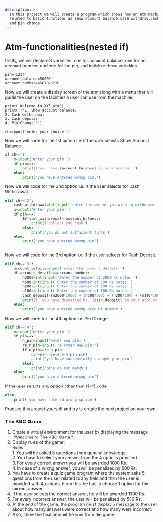 ```yaml
---
description: >-
  In this project we will create a program which shows how an atm machine works
  related to basic functions as show account balance,cash withdraw,cash deposit
  and pin change.
---
```


# Atm-functionalities(nested if)

firstly, we will declare 3 variables. one for account balance, one for an account number, and one for the pin, and initialize those variables

```
pin='1234'
account_balance=50000
account_number=4567893210
```

Now we will create a display screen of the atm along with a menu that will guide the user on the facilities a user can use from the machine.

```
print('Welcome to XYZ atm')
print('''1. Show account balance.
2. Cash withdrawal
3. Cash deposit
4. Pin Change''')

ch=input('enter your choice:')
```

Now we will code for the 1st option i.e. if the user selects Show Account Balance

```python
if ch=='1':
    x=input('enter your pin:')
    if pin==x:
        print(f'you have {account_balance} in your account.')
    else:
        print('you have entered wrong pin.')
```

Now we will code for the 2nd option i.e. if the user selects for Cash Withdrawal.

```python
elif ch=='2':
    cash_withdrawal=int(input('enter the amount you wish to withdraw:'))
    x=input('enter your pin:')
    if pin==x:
        if cash_withdrawal<=account_balance:
            print(f'collect you cash')
        else:
            print('you do not sufficient funds')
    else:
        print('you have entered wrong pin')
        
```

Now we will code for the 3rd option i.e. if the user selects for Cash Deposit.

```python
elif ch=='3':
    account_details=input('enter the account details:')
    if account_details==account_number:
        n2000=int(input('Enter the number of 2000 Rs notes:')
        n500=int(input('Enter the number of 500 Rs notes:')
        n200=int(input('Enter the number of 200 Rs notes:')
        n100=int(input('Enter the number of 100 Rs notes:')
        cash_deposit=(n2000*2000) + (n500*500) + (n200*200) + (n100*100)
        print(f' you have deposited Rs. {cash_deposit} in your account')
    else:
        print('you have entered wrong account number')
```

Now we will code for the 4th option i.e. Pin Change.

```python
elif ch=='4':
    x=input('enter your pin:')
    if pin==x:
        n_pin=input('enter new pin:')
        re_n_pin=input('re enter new pin:') 
        if n_pin==re_n_pin:
            pin=pin.replace(n_pin,pin)
            print('you have successfully changed your pin')
        else:
            print('pins do not match')
    else:
        print('you have entered wrong pin')
```

If the user selects any option other than (1-4).code

```python
else:
    print('you have entered wrong option')
```

Practice this project yourself and try to create the next project on your own.

### The KBC Game

1. Create a virtual environment for the user by displaying the message ''Welcome to The KBC Game."
2. Display rules of the game:\
   Rules:\
   1\. You will be asked 5 questions from general knowledge.\
   2\. You have to select your answer from the 4 options provided.\
   3\. For every correct answer you will be awarded 1000 Rs.\
   4\. In case of a wrong answer, you will be penalized by 500 Rs.
3. You have to create a quiz game program where the system asks 5 questions from the user related to any field and then the user is provided with 4 options. From this, he has to choose 1 option for the correct answer.
4. If the user selects the correct answer, he will be awarded 1000 Rs.
5. For every incorrect answer, the user will be penalized by 500 Rs.
6. At the end of the game, the program must display a message to the user about how many answers were correct and how many were incorrect.
7. Also, show the final amount he won from the game.

